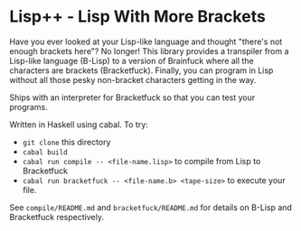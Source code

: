# Lisp++ - Lisp With More Brackets

Have you ever looked at your Lisp-like language and thought "there's not enough brackets here"? No longer! This library provides a transpiler from a Lisp-like language (B-Lisp) to a version of Brainfuck where all the characters are brackets (Bracketfuck). Finally, you can program in Lisp without all those pesky non-bracket characters getting in the way.

Ships with an interpreter for Bracketfuck so that you can test your programs.

Written in Haskell using cabal. To try:
- `git clone` this directory
- `cabal build`
- `cabal run compile -- <file-name.lisp>` to compile from Lisp to Bracketfuck
- `cabal run bracketfuck -- <file-name.b> <tape-size>` to execute your file.

See `compile/README.md` and `bracketfuck/README.md` for details on B-Lisp and Bracketfuck respectively.